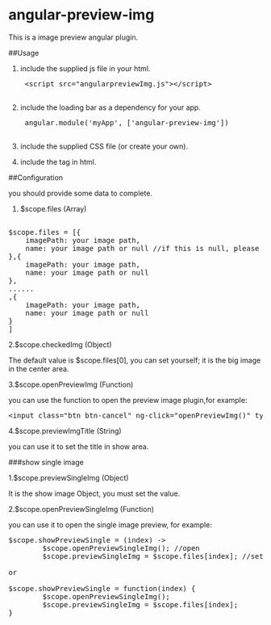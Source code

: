 angular-preview-img
===================
This is a image preview angular plugin.

##Usage
1. include the supplied js file in your html.
	<pre>
	&lt;script src="angularpreviewImg.js"&gt;&lt;/script&gt;
	</pre>

2. include the loading bar as a dependency for your app.
	<pre>
	angular.module('myApp', ['angular-preview-img'])
	</pre>

3. include the supplied CSS file (or create your own).
4. include the tag in html.



##Configuration

you should provide some data to complete.

1. $scope.files (Array)

<pre>

$scope.files = [{
	imagePath: your image path,
	name: your image path or null //if this is null, please set $scope.previewImgTitle have value
},{
	imagePath: your image path,
	name: your image path or null
},
......
,{
	imagePath: your image path,
	name: your image path or null
}
]
</pre>

2.$scope.checkedImg (Object)

The default value is $scope.files[0], you can set yourself; it is the big image in the center area.

3.$scope.openPreviewImg (Function)

you can use the function to open the preview image plugin,for example:

<pre>
&lt;input class="btn btn-cancel" ng-click="openPreviewImg()" type="button" value="PreviewImg"/&gt;
</pre>

4.$scope.previewImgTitle (String)

you can use it to set the title in show area.

###show single image

1.$scope.previewSingleImg (Object)

It is the show image Object, you must set the value.

2.$scope.openPreviewSingleImg (Function)

you can use it to open the single image preview, for example:

<pre>
$scope.showPreviewSingle = (index) ->
        $scope.openPreviewSingleImg(); //open
        $scope.previewSingleImg = $scope.files[index]; //set the image object

or 

$scope.showPreviewSingle = function(index) {
        $scope.openPreviewSingleImg();
        $scope.previewSingleImg = $scope.files[index];
}
</pre>
